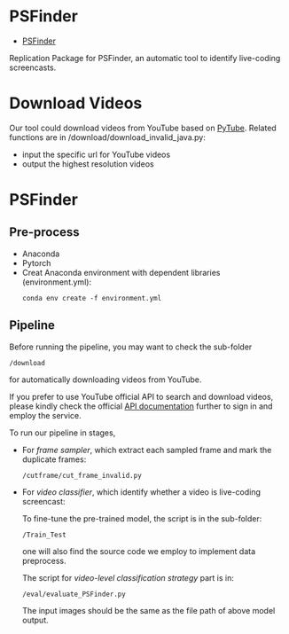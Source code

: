 # PSFinder
- [PSFinder](#psfinder)

Replication Package for PSFinder, an automatic tool to identify live-coding screencasts.

# Download Videos
Our tool could download videos from YouTube based on [PyTube](https://pytube.io/en/latest/).
Related functions are in /download/download_invalid_java.py:
+ input the specific url for YouTube videos
+ output the highest resolution videos
# PSFinder
## Pre-process
+ Anaconda
+ Pytorch
+ Creat Anaconda environment with dependent libraries (environment.yml):
  ```
  conda env create -f environment.yml
  ```
## Pipeline
Before running the pipeline, you may want to check the sub-folder

```/download```

for automatically downloading videos from YouTube. 

If you prefer to use YouTube official API to search and download videos, please kindly check the official [API documentation](https://developers.google.com/youtube/v3) further to sign in and employ the service.

To run our pipeline in stages,  
+ For *frame sampler*, which extract each sampled frame and mark the duplicate frames:
  
  ```/cutframe/cut_frame_invalid.py```
  
+ For *video classifier*, which identify whether a video is live-coding screencast: 

  To fine-tune the pre-trained model, the script is in the sub-folder:

  ```/Train_Test```

  one will also find the source code we employ to implement data preprocess.

  The script for *video-level classification strategy* part is in:

  ```/eval/evaluate_PSFinder.py```
  
  The input images should be the same as the file path of above model output. 

